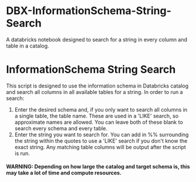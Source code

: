 # DBX-InformationSchema-String-Search
A databricks notebook designed to search for a string in every column and table in a catalog.

# InformationSchema String Search
This script is designed to use the information schema in Databricks catalog and search all columns in all available tables for a string. In order to run a search:
1. Enter the desired schema and, if you only want to search all columns in a single table, the table name. These are used in a 'LIKE' search, so approximate names are allowed. You can leave both of these blank to search every schema and every table.
2. Enter the string you want to search for. You can add in %% surrounding the string within the quotes to use a 'LIKE' search if you don't know the exact string.
Any matching table columns will be output after the script is run.

#### WARNING: Depending on how large the catalog and target schema is, this may take a lot of time and compute resources.
